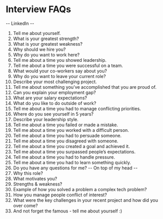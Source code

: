 # Interview FAQs
-- LinkedIn --
1. Tell me about yourself.
2. What is your greatest strength?
3. What is your greatest weakness?
4. Why should we hire you?
5. Why do you want to work here?
6. Tell me about a time you showed leadership.
7. Tell me about a time you were successful on a team.
8. What would your co-workers say about you?
9. Why do you want to leave your current role?
10. Describe your most challenging project.
11. Tell me about something you’ve accomplished that you are proud of.
12. Can you explain your employment gap?
13. What are your salary expectations?
14. What do you like to do outside of work?
15. Tell me about a time you had to manage conflicting priorities.
16. Where do you see yourself in 5 years?
17. Describe your leadership style.
18. Tell me about a time you failed or made a mistake.
19. Tell me about a time you worked with a difficult person.
20. Tell me about a time you had to persuade someone.
21. Tell me about a time you disagreed with someone.
22. Tell me about a time you created a goal and achieved it.
23. Tell me about a time you surpassed people’s expectations.
24. Tell me about a time you had to handle pressure.
25. Tell me about a time you had to learn something quickly.
26. Do you have any questions for me?
-- On top of my head --
27. Why this role?
28. What motivates you?
29. Strengths & weakness?
30. Example of how you solved a problem a complex tech problem?
31. How you manage people conflict of interest?
32. What were the key challenges in your recent project and how did you over come?
33. And not forget the famous - tell me about yourself :)
